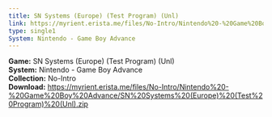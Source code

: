 ```yaml
---
title: SN Systems (Europe) (Test Program) (Unl)
link: https://myrient.erista.me/files/No-Intro/Nintendo%20-%20Game%20Boy%20Advance/SN%20Systems%20(Europe)%20(Test%20Program)%20(Unl).zip
type: single1
System: Nintendo - Game Boy Advance
---
```

<b>Game:</b> SN Systems (Europe) (Test Program) (Unl)<br>
<b>System:</b> Nintendo - Game Boy Advance<br>
<b>Collection:</b> No-Intro<br>
<b>Download:</b> https://myrient.erista.me/files/No-Intro/Nintendo%20-%20Game%20Boy%20Advance/SN%20Systems%20(Europe)%20(Test%20Program)%20(Unl).zip